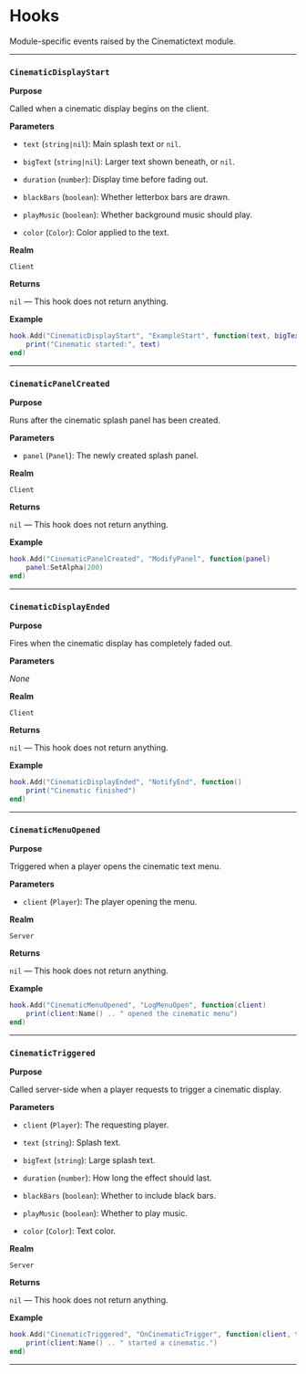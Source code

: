 # Hooks

Module-specific events raised by the Cinematictext module.

---

### `CinematicDisplayStart`

**Purpose**

Called when a cinematic display begins on the client.

**Parameters**

* `text` (`string|nil`): Main splash text or `nil`.

* `bigText` (`string|nil`): Larger text shown beneath, or `nil`.

* `duration` (`number`): Display time before fading out.

* `blackBars` (`boolean`): Whether letterbox bars are drawn.

* `playMusic` (`boolean`): Whether background music should play.

* `color` (`Color`): Color applied to the text.

**Realm**

`Client`

**Returns**

`nil` — This hook does not return anything.

**Example**

```lua
hook.Add("CinematicDisplayStart", "ExampleStart", function(text, bigText, duration, blackBars, playMusic, color)
    print("Cinematic started:", text)
end)
```

---

### `CinematicPanelCreated`

**Purpose**

Runs after the cinematic splash panel has been created.

**Parameters**

* `panel` (`Panel`): The newly created splash panel.

**Realm**

`Client`

**Returns**

`nil` — This hook does not return anything.

**Example**

```lua
hook.Add("CinematicPanelCreated", "ModifyPanel", function(panel)
    panel:SetAlpha(200)
end)
```

---

### `CinematicDisplayEnded`

**Purpose**

Fires when the cinematic display has completely faded out.

**Parameters**

_None_

**Realm**

`Client`

**Returns**

`nil` — This hook does not return anything.

**Example**

```lua
hook.Add("CinematicDisplayEnded", "NotifyEnd", function()
    print("Cinematic finished")
end)
```

---

### `CinematicMenuOpened`

**Purpose**

Triggered when a player opens the cinematic text menu.

**Parameters**

* `client` (`Player`): The player opening the menu.

**Realm**

`Server`

**Returns**

`nil` — This hook does not return anything.

**Example**

```lua
hook.Add("CinematicMenuOpened", "LogMenuOpen", function(client)
    print(client:Name() .. " opened the cinematic menu")
end)
```

---

### `CinematicTriggered`

**Purpose**

Called server-side when a player requests to trigger a cinematic display.

**Parameters**

* `client` (`Player`): The requesting player.

* `text` (`string`): Splash text.

* `bigText` (`string`): Large splash text.

* `duration` (`number`): How long the effect should last.

* `blackBars` (`boolean`): Whether to include black bars.

* `playMusic` (`boolean`): Whether to play music.

* `color` (`Color`): Text color.

**Realm**

`Server`

**Returns**

`nil` — This hook does not return anything.

**Example**

```lua
hook.Add("CinematicTriggered", "OnCinematicTrigger", function(client, text, bigText, duration, blackBars, playMusic, color)
    print(client:Name() .. " started a cinematic.")
end)
```

---

